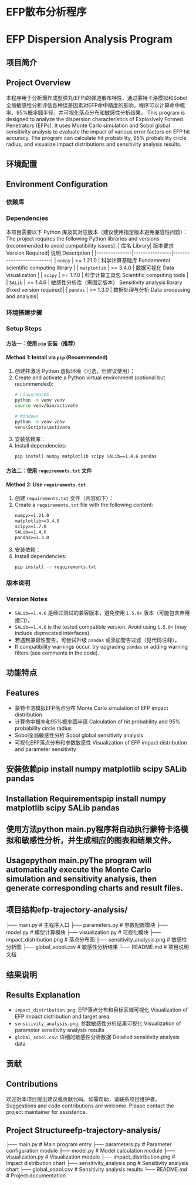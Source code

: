 # EFP散布分析程序
# EFP Dispersion Analysis Program

## 项目简介
## Project Overview
本程序用于分析爆炸成型弹丸(EFP)的弹道散布特性，通过蒙特卡洛模拟和Sobol全局敏感性分析评估各种误差因素对EFP命中精度的影响。程序可以计算命中概率、95%概率圆半径，并可视化落点分布和敏感性分析结果。
This program is designed to analyze the dispersion characteristics of Explosively Formed Penetrators (EFPs). It uses Monte Carlo simulation and Sobol global sensitivity analysis to evaluate the impact of various error factors on EFP hit accuracy. The program can calculate hit probability, 95% probability circle radius, and visualize impact distributions and sensitivity analysis results.


## 环境配置
## Environment Configuration
### 依赖库
### Dependencies
本项目需要以下 Python 库及其对应版本（建议使用指定版本避免兼容性问题）：
The project requires the following Python libraries and versions (recommended to avoid compatibility issues):
| 库名 Library| 版本要求 Version Required| 说明 Description |
|---------------|----------------|--------------------------|
| `numpy`       | >= 1.21.0      | 科学计算基础库 Fundamental scientific computing library           |
| `matplotlib`  | >= 3.4.0       | 数据可视化 Data visualization         |
| `scipy`       | >= 1.7.0       | 科学计算工具包 Scientific computing tools          |
| `SALib`       | == 1.4.6       | 敏感性分析库（需固定版本） Sensitivity analysis library (fixed version required)|
| `pandas`      | >= 1.3.0       | 数据处理与分析 Data processing and analysis|

### 环境搭建步骤
### Setup Steps
#### 方法一：使用 `pip` 安装（推荐）
#### Method 1: Install via `pip` (Recommended)
1. 创建并激活 Python 虚拟环境（可选，但建议使用）：
1. Create and activate a Python virtual environment (optional but recommended):
   ```bash
   # Linux/macOS
   python -m venv venv
   source venv/bin/activate

   # Windows
   python -m venv venv
   venv\Scripts\activate
   ```
2. 安装依赖库：
2. Install dependencies:
   ```bash
   pip install numpy matplotlib scipy SALib==1.4.6 pandas
   ```

#### 方法二：使用 `requirements.txt` 文件
#### Method 2: Use `requirements.txt`
1. 创建 `requirements.txt` 文件（内容如下）：
1. Create a `requirements.txt` file with the following content:
   ```txt
   numpy>=1.21.0
   matplotlib>=3.4.0
   scipy>=1.7.0
   SALib==1.4.6
   pandas>=1.3.0
   ```
2. 安装依赖：
2. Install dependencies:
   ```bash
   pip install -r requirements.txt
   ```

### 版本说明
### Version Notes
- `SALib==1.4.6` 是经过测试的兼容版本，避免使用 `1.5.0+` 版本（可能包含弃用接口）。
- `SALib==1.4.6` is the tested compatible version. Avoid using `1.5.0+` (may include deprecated interfaces).
- 若遇到兼容性警告，可尝试升级 `pandas` 或添加警告过滤（见代码注释）。
- If compatibility warnings occur, try upgrading `pandas` or adding warning filters (see comments in the code).

## 功能特点
## Features
- 蒙特卡洛模拟EFP落点分布 Monte Carlo simulation of EFP impact distribution
- 计算命中概率和95%概率圆半径 Calculation of hit probability and 95% probability circle radius
- Sobol全局敏感性分析 Sobol global sensitivity analysis
- 可视化EFP落点分布和参数敏感性 Visualization of EFP impact distribution and parameter sensitivity

## 安装依赖pip install numpy matplotlib scipy SALib pandas
## Installation Requirementspip install numpy matplotlib scipy SALib pandas
## 使用方法python main.py程序将自动执行蒙特卡洛模拟和敏感性分析，并生成相应的图表和结果文件。
## Usagepython main.pyThe program will automatically execute the Monte Carlo simulation and sensitivity analysis, then generate corresponding charts and result files.

## 项目结构efp-trajectory-analysis/
├── main.py                # 主程序入口
├── parameters.py          # 参数配置模块
├── model.py               # 模型计算模块
├── visualization.py       # 可视化模块
├── impact_distribution.png # 落点分布图
├── sensitivity_analysis.png # 敏感性分析图
├── global_sobol.csv       # 敏感性分析结果
└── README.md              # 项目说明文档

## 结果说明
## Results Explanation
- `impact_distribution.png`: EFP落点分布和目标区域可视化 Visualization of EFP impact distribution and target area
- `sensitivity_analysis.png`: 参数敏感性分析结果可视化 Visualization of parameter sensitivity analysis results
- `global_sobol.csv`: 详细的敏感性分析数据 Detailed sensitivity analysis data

## 贡献
## Contributions
欢迎对本项目提出建议或贡献代码。如需帮助，请联系项目维护者。
Suggestions and code contributions are welcome. Please contact the project maintainer for assistance.





## Project Structureefp-trajectory-analysis/
├── main.py                # Main program entry
├── parameters.py          # Parameter configuration module
├── model.py               # Model calculation module
├── visualization.py       # Visualization module
├── impact_distribution.png # Impact distribution chart
├── sensitivity_analysis.png # Sensitivity analysis chart
├── global_sobol.csv       # Sensitivity analysis results
└── README.md              # Project documentation



    
